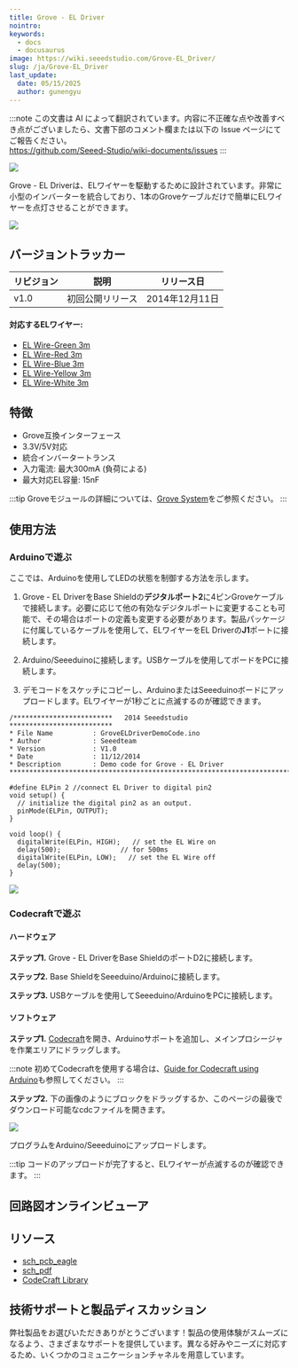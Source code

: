 ```yaml
---
title: Grove - EL Driver
nointro:
keywords:
  - docs
  - docusaurus
image: https://wiki.seeedstudio.com/Grove-EL_Driver/
slug: /ja/Grove-EL_Driver
last_update:
  date: 05/15/2025
  author: gunengyu
---
```

:::note
この文書は AI によって翻訳されています。内容に不正確な点や改善すべき点がございましたら、文書下部のコメント欄または以下の Issue ページにてご報告ください。  
https://github.com/Seeed-Studio/wiki-documents/issues
:::

![](https://files.seeedstudio.com/wiki/Grove-EL_Driver/img/Grove-EL_Driver.jpg)

Grove - EL Driverは、ELワイヤーを駆動するために設計されています。非常に小型のインバーターを統合しており、1本のGroveケーブルだけで簡単にELワイヤーを点灯させることができます。

[![](https://files.seeedstudio.com/wiki/common/Get_One_Now_Banner.png)](https://www.seeedstudio.com/Grove-EL-Driver-p-2269.html)

バージョントラッカー
----------------------

| リビジョン | 説明                   | リリース日      |
|------------|------------------------|-----------------|
| v1.0       | 初回公開リリース       | 2014年12月11日 |

#### **対応するELワイヤー:**

- [EL Wire-Green 3m](https://www.seeedstudio.com/depot/EL-WireGreen-3m-p-1102.html)
- [EL Wire-Red 3m](https://www.seeedstudio.com/depot/EL-WireRed-3m-p-1129.html)
- [EL Wire-Blue 3m](https://www.seeedstudio.com/depot/EL-WireBlue-3m-p-1128.html)
- [EL Wire-Yellow 3m](https://www.seeedstudio.com/depot/EL-WireYellow-3m-p-1127.html)
- [EL Wire-White 3m](https://www.seeedstudio.com/depot/EL-WireWhite-3m-p-1130.html)

特徴
--------

- Grove互換インターフェース
- 3.3V/5V対応
- 統合インバータートランス
- 入力電流: 最大300mA (負荷による)
- 最大対応EL容量: 15nF

:::tip
    Groveモジュールの詳細については、[Grove System](https://wiki.seeedstudio.com/Grove_System/)をご参照ください。
:::

使用方法
---------

### Arduinoで遊ぶ

ここでは、Arduinoを使用してLEDの状態を制御する方法を示します。

1. Grove - EL DriverをBase Shieldの**デジタルポート2**に4ピンGroveケーブルで接続します。必要に応じて他の有効なデジタルポートに変更することも可能で、その場合はポートの定義も変更する必要があります。製品パッケージに付属しているケーブルを使用して、ELワイヤーをEL Driverの**J1**ポートに接続します。

2. Arduino/Seeeduinoに接続します。USBケーブルを使用してボードをPCに接続します。

3. デモコードをスケッチにコピーし、ArduinoまたはSeeeduinoボードにアップロードします。ELワイヤーが1秒ごとに点滅するのが確認できます。

```
/*************************   2014 Seeedstudio   **************************
* File Name          : GroveELDriverDemoCode.ino
* Author             : Seeedteam
* Version            : V1.0
* Date               : 11/12/2014
* Description        : Demo code for Grove - EL Driver
*************************************************************************/
 
#define ELPin 2 //connect EL Driver to digital pin2
void setup() {                
  // initialize the digital pin2 as an output.
  pinMode(ELPin, OUTPUT);     
}
 
void loop() {
  digitalWrite(ELPin, HIGH);   // set the EL Wire on
  delay(500);               // for 500ms
  digitalWrite(ELPin, LOW);   // set the EL Wire off
  delay(500);
}
```

![](https://files.seeedstudio.com/wiki/Grove-EL_Driver/img/Grove-EL_Driver_usage.jpg)

### Codecraftで遊ぶ

#### ハードウェア

**ステップ1.** Grove - EL DriverをBase ShieldのポートD2に接続します。

**ステップ2.** Base ShieldをSeeeduino/Arduinoに接続します。

**ステップ3.** USBケーブルを使用してSeeeduino/ArduinoをPCに接続します。

#### ソフトウェア

**ステップ1.** [Codecraft](https://ide.chmakered.com/)を開き、Arduinoサポートを追加し、メインプロシージャを作業エリアにドラッグします。

:::note
    初めてCodecraftを使用する場合は、[Guide for Codecraft using Arduino](https://wiki.seeedstudio.com/Guide_for_Codecraft_using_Arduino/)も参照してください。
:::

**ステップ2.** 下の画像のようにブロックをドラッグするか、このページの最後でダウンロード可能なcdcファイルを開きます。

![](https://files.seeedstudio.com/wiki/Grove-EL_Driver/img/EL_Driver.png)

プログラムをArduino/Seeeduinoにアップロードします。

:::tip
    コードのアップロードが完了すると、ELワイヤーが点滅するのが確認できます。
:::

## 回路図オンラインビューア

<div className="altium-ecad-viewer" data-project-src="https://files.seeedstudio.com/wiki/Grove-EL_Driver/res/Grove-EL_Driver_v1.0.zip" style={{borderRadius: '0px 0px 4px 4px', height: 500, borderStyle: 'solid', borderWidth: 1, borderColor: 'rgb(241, 241, 241)', overflow: 'hidden', maxWidth: 1280, maxHeight: 700, boxSizing: 'border-box'}}>
</div>

リソース
---------

- [sch_pcb_eagle](https://files.seeedstudio.com/wiki/Grove-EL_Driver/res/Grove-EL_Driver_v1.0.zip)
- [sch_pdf](https://files.seeedstudio.com/wiki/Grove-EL_Driver/res/Grove-EL_Driver_v1.0.pdf)
- [CodeCraft Library](https://files.seeedstudio.com/wiki/Grove-EL_Driver/res/EL%20Driver.zip)

<!-- このMarkdownファイルはhttps://www.seeedstudio.com/wiki/Grove_-_EL_Driverから作成されました -->

## 技術サポートと製品ディスカッション

弊社製品をお選びいただきありがとうございます！製品の使用体験がスムーズになるよう、さまざまなサポートを提供しています。異なる好みやニーズに対応するため、いくつかのコミュニケーションチャネルを用意しています。

<div class="button_tech_support_container">
<a href="https://forum.seeedstudio.com/" class="button_forum"></a> 
<a href="https://www.seeedstudio.com/contacts" class="button_email"></a>
</div>

<div class="button_tech_support_container">
<a href="https://discord.gg/eWkprNDMU7" class="button_discord"></a> 
<a href="https://github.com/Seeed-Studio/wiki-documents/discussions/69" class="button_discussion"></a>
</div>
